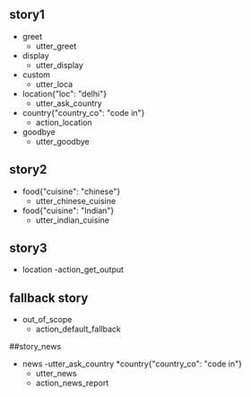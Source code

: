 ## story1
* greet
  - utter_greet
* display
  - utter_display
* custom
  - utter_loca
* location{"loc": "delhi"}
  - utter_ask_country
* country{"country_co": "code in"}
  - action_location
* goodbye
  - utter_goodbye


  
## story2
* food{"cuisine": "chinese"}
  - utter_chinese_cuisine
* food{"cuisine": "Indian"}
  - utter_indian_cuisine
  
## story3
* location
 -action_get_output
 
## fallback story
* out_of_scope
  - action_default_fallback
  
##story_news
* news
  -utter_ask_country
*country{"country_co": "code in"}
  - utter_news
  - action_news_report 